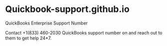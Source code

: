 # Quickbook-support.github.io
QuickBooks Enterprise Support Number 

Contact +1(833) 460-2030 QuickBooks support number on and reach out to them to get help 24*7.




